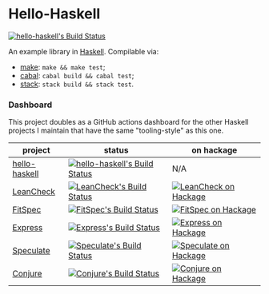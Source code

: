 Hello-Haskell
=============

[![hello-haskell's Build Status][build-status]][build-log]

An example library in [Haskell].  Compilable via:

* [make]: `make && make test`;
* [cabal]: `cabal build && cabal test`;
* [stack]: `stack build && stack test`.


### Dashboard

This project doubles as a GitHub actions dashboard
for the other Haskell projects I maintain
that have the same "tooling-style" as this one.

| project         | status                                                     | on hackage                                          |
| --------------- | ---------------------------------------------------------- | --------------------------------------------------- |
| [hello-haskell] | [![hello-haskell's Build Status][build-status]][build-log] | N/A                                                 |
| [LeanCheck]     | [![LeanCheck's Build Status][leancheck-s]][leancheck-l]    | [![LeanCheck on Hackage][leancheck-v]][leancheck-h] |
| [FitSpec]       | [![FitSpec's Build Status][fitspec-s]][fitspec-l]          | [![FitSpec on Hackage][fitspec-v]][fitspec-h]       |
| [Express]       | [![Express's Build Status][express-s]][express-l]          | [![Express on Hackage][express-v]][express-h]       |
| [Speculate]     | [![Speculate's Build Status][speculate-s]][speculate-l]    | [![Speculate on Hackage][speculate-v]][speculate-h] |
| [Conjure]       | [![Conjure's Build Status][conjure-s]][conjure-l]          | [![Conjure on Hackage][conjure-v]][conjure-h]       |


[hello-haskell]: https://github.com/rudymatela/hello-haskell
[build-log]:     https://github.com/rudymatela/hello-haskell/actions/workflows/build.yml
[build-status]:  https://github.com/rudymatela/hello-haskell/actions/workflows/build.yml/badge.svg

[LeanCheck]:   https://github.com/rudymatela/leancheck
[leancheck-l]: https://github.com/rudymatela/leancheck/actions/workflows/build.yml
[leancheck-s]: https://github.com/rudymatela/leancheck/actions/workflows/build.yml/badge.svg
[leancheck-h]: https://hackage.haskell.org/package/leancheck
[leancheck-v]: https://img.shields.io/hackage/v/leancheck.svg

[FitSpec]:   https://github.com/rudymatela/fitspec
[fitspec-l]: https://github.com/rudymatela/fitspec/actions/workflows/build.yml
[fitspec-s]: https://github.com/rudymatela/fitspec/actions/workflows/build.yml/badge.svg
[fitspec-h]: https://hackage.haskell.org/package/fitspec
[fitspec-v]: https://img.shields.io/hackage/v/fitspec.svg

[Express]:   https://github.com/rudymatela/express
[express-l]: https://github.com/rudymatela/express/actions/workflows/build.yml
[express-s]: https://github.com/rudymatela/express/actions/workflows/build.yml/badge.svg
[express-h]: https://hackage.haskell.org/package/express
[express-v]: https://img.shields.io/hackage/v/express.svg

[Speculate]:   https://github.com/rudymatela/speculate
[speculate-l]: https://github.com/rudymatela/speculate/actions/workflows/build.yml
[speculate-s]: https://github.com/rudymatela/speculate/actions/workflows/build.yml/badge.svg
[speculate-h]: https://hackage.haskell.org/package/speculate
[speculate-v]: https://img.shields.io/hackage/v/speculate.svg

[Conjure]:   https://github.com/rudymatela/conjure
[conjure-l]: https://github.com/rudymatela/conjure/actions/workflows/build.yml
[conjure-s]: https://github.com/rudymatela/conjure/actions/workflows/build.yml/badge.svg
[conjure-h]: https://hackage.haskell.org/package/conjure
[conjure-v]: https://img.shields.io/hackage/v/conjure.svg

[haskell]: https://www.haskell.org/
[make]:    https://www.gnu.org/software/make/
[cabal]:   https://www.haskell.org/cabal/
[stack]:   https://www.haskellstack.org/
